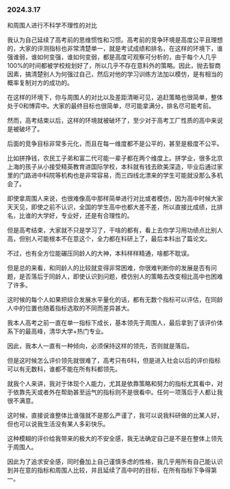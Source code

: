### 2024.3.17

和周围人进行不科学不理性的对比

我认为自己延续了高考前的思维惯性和习惯。高考前的竞争环境是高度公平且理想的，大家的评测指标也非常清楚单一，就是考试成绩和排名，在这样的环境下，谁强谁弱，谁如何变强，谁如何变弱，都是高度可观察可分析的，由于每个人几乎100%的时间都被学校规划好了，所以几乎不存在意料外的策略。因此，抛去智商因素，搞清楚别人为何强过自己，然后对他的学习训练方法加以模仿，是有相当的概率复制对方的成功的。

在这样的环境下，你与周围人的对比以及差距清晰可见，追赶策略也很简单，整体处于0和博弈中。大家的最终目标也很简单，尽可能拿满分，排名尽可能考前。

然而，高考结束以后，这样的环境就被破坏了，至少对于高考工厂性质的高中来说是被破坏了。

后面的竞争目标非常多元化，而且在每一维度都不是公平的，甚至是极度不公平。

比如拼挣钱，农民工子弟和富二代可能一辈子都在两个维度上。拼学业，很多北京上海的孩子从小接受精英教育进国际学校，本科就有钱去欧美深造，毕业后通过家里的门路进中科院等机构也是非常容易，而三四线北漂来的学生可能就没那么多机会了。

即使拿周围人来说，也很难像高中那样简单进行对比或者模仿，因为高中时候大家天天见，即使之前不认识，全国的学生高中也都大差不差，所以直接比成绩，比排名，比谁的大学好，专业好，还是有合理性的。

但是高考结束，大家就不只是学习了，干啥的都有，看上去你学习用功绩点比别人高，但别人可能根本不在意这个，全力都在科研上了，最后本科出了篇论文。

不过，也有全方位能碾压同龄人的大神，本科样样精通，啥都不耽误。

但是总的来看，和同龄人的比较就变得非常困难，你很难判断你的发展是否有问题，是否落后于同龄人，即使认识到问题，模仿别人的策略去改变相比高中也困难了许多。

这时候的每个人如果把综合发展水平量化的话，都有无数个指标可以评估，在同龄人中的位置也随着指标选取的不同而差异甚大。

我本人高考之前一直在单一指标下成长，基本领先于周围人，最后拿到了该评价体系下的最高峰，清华大学+热门专业。

因此，我本人一直有一种倾向，必须保持这样的领先，否则就是落后。

但是这时候怎么评价领先就很难了，高考只有6科，但是进入社会以后的评价指标可以有无数科，谁都不能在所有科都领先。

就我个人来讲，我对于体现个人能力，尤其是依靠策略和努力的指标尤其看中，对于依靠先天或者外在帮助甚至运气的指标则不是很看中。任何一项落后于人都让我很不满意。

这时候，直接说谁整体比谁强就不是那么严谨了，我可以说我科研做的比某人好，但也可以说我生活没有某人多彩快乐。

这种模糊的评价给我带来的极大的不安全感，我无法确定自己是不是在整体上领先于周围人。

因此为了追求安全感，同时叠加上自己谨慎多虑的性格，我几乎用所有自己能认识到并在意的指标和周围人比较，并且延续了高中时的目标，在所有指标下争得第一。

